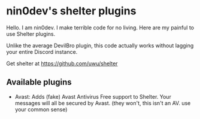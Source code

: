 # nin0dev's shelter plugins

Hello. I am nin0dev. I make terrible code for no living. Here are my painful to use Shelter plugins.

Unlike the average DevilBro plugin, this code actually works without lagging your entire Discord instance.

Get shelter at https://github.com/uwu/shelter

## Available plugins
- Avast: Adds (fake) Avast Antivirus Free support to Shelter. Your messages will all be secured by Avast. (they won't, this isn't an AV. use your common sense)
